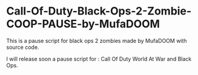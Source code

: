 # Call-Of-Duty-Black-Ops-2-Zombie-COOP-PAUSE-by-MufaDOOM

This is a pause script for black ops 2 zombies made by MufaDOOM with source code.

I will release soon a pause script for : Call Of Duty World At War and Black Ops.
